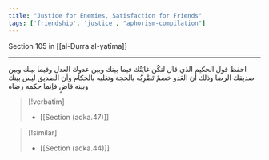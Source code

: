```yaml
---
title: "Justice for Enemies, Satisfaction for Friends"
tags: ['friendship', 'justice', "aphorism-compilation"]
---
```


 Section 105 in [[al-Durra al-yatīma]]

---
احفظ قول الحكيم الذي قال لتكُن غايَتُك فيما بينك وبين عدوك العدل وفيما بينك وبين صديقك الرضا وذلك أن العَدو خصمٌ تَضْرِبُه بالحجة وتغلبه بالحكام وأن الصديق ليس بينك وبينه قاضٍ فإنما حكمه رضاه

> [!verbatim]
> - [[Section (adka.47)]]

> [!similar]
> - [[Section (adka.44)]]
